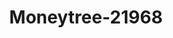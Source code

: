 ---
f_zip-code: 91932
f_state-code: CA
title: Moneytree-21968
f_phone: 619-429-6669
f_city-only: Imperial Beach
f_address: 1070 13th Street Imperial Beach
f_location-unique-id: '21968'
slug: moneytree-21968
updated-on: '2024-05-30T13:46:58.046Z'
created-on: '2024-05-30T13:36:59.803Z'
published-on: '2024-05-30T13:54:32.469Z'
f_city-state: cms/city/imperial-beach-ca.md
f_company: cms/company/moneytree.md
f_state: cms/state/california.md
layout: '[payday-loan].html'
tags: payday-loan
---